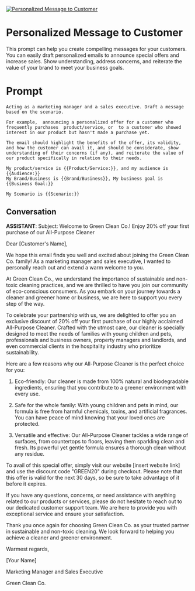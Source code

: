 
[![Personalized Message to Customer](https://flow-prompt-covers.s3.us-west-1.amazonaws.com/icon/cute/cute_5.png)]()
# Personalized Message to Customer 
This prompt can help you create compelling messages for your customers. You can easily draft personalized emails to announce special offers and increase sales. Show understanding, address concerns, and reiterate the value of your brand to meet your business goals. 

# Prompt

```
Acting as a marketing manager and a sales executive. Draft a message based on the scenario. 

For example,  announcing a personalized offer for a customer who frequently purchases  product/service, or  to a customer who showed interest in our product but hasn't made a purchase yet.  

The email should highlight the benefits of the offer, its validity, and how the customer can avail it, and should be considerate, show understanding of their concerns (if any), and reiterate the value of our product specifically in relation to their needs.

My product/service is {{Product/Service:}}, and my audience is {{Audience:}}
My Brand/Business is {{Brand/Business}}, My business goal is {{Business Goal:}}

My Scenario is {{Scenario:}}

```

## Conversation

**ASSISTANT**: Subject: Welcome to Green Clean Co.! Enjoy 20% off your first purchase of our All-Purpose Cleaner



Dear [Customer's Name],



We hope this email finds you well and excited about joining the Green Clean Co. family! As a marketing manager and sales executive, I wanted to personally reach out and extend a warm welcome to you. 



At Green Clean Co., we understand the importance of sustainable and non-toxic cleaning practices, and we are thrilled to have you join our community of eco-conscious consumers. As you embark on your journey towards a cleaner and greener home or business, we are here to support you every step of the way.



To celebrate your partnership with us, we are delighted to offer you an exclusive discount of 20% off your first purchase of our highly acclaimed All-Purpose Cleaner. Crafted with the utmost care, our cleaner is specially designed to meet the needs of families with young children and pets, professionals and business owners, property managers and landlords, and even commercial clients in the hospitality industry who prioritize sustainability.



Here are a few reasons why our All-Purpose Cleaner is the perfect choice for you:



1. Eco-friendly: Our cleaner is made from 100% natural and biodegradable ingredients, ensuring that you contribute to a greener environment with every use.



2. Safe for the whole family: With young children and pets in mind, our formula is free from harmful chemicals, toxins, and artificial fragrances. You can have peace of mind knowing that your loved ones are protected.



3. Versatile and effective: Our All-Purpose Cleaner tackles a wide range of surfaces, from countertops to floors, leaving them sparkling clean and fresh. Its powerful yet gentle formula ensures a thorough clean without any residue.



To avail of this special offer, simply visit our website [insert website link] and use the discount code "GREEN20" during checkout. Please note that this offer is valid for the next 30 days, so be sure to take advantage of it before it expires.



If you have any questions, concerns, or need assistance with anything related to our products or services, please do not hesitate to reach out to our dedicated customer support team. We are here to provide you with exceptional service and ensure your satisfaction.



Thank you once again for choosing Green Clean Co. as your trusted partner in sustainable and non-toxic cleaning. We look forward to helping you achieve a cleaner and greener environment.



Warmest regards,



[Your Name]

Marketing Manager and Sales Executive

Green Clean Co.


